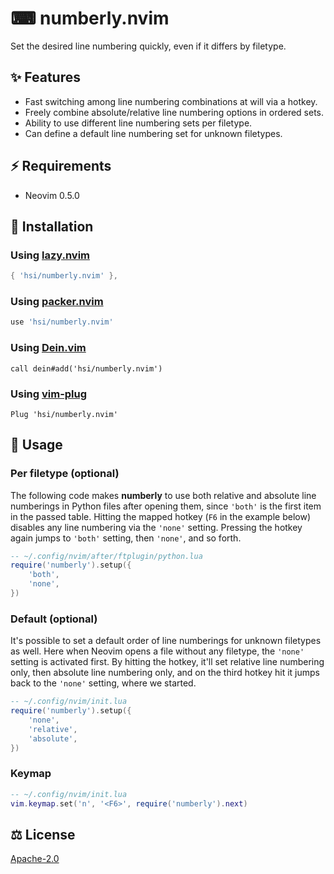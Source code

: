 # ⌨ numberly.nvim

Set the desired line numbering quickly, even if it differs by filetype.

## ✨ Features

- Fast switching among line numbering combinations at will via a hotkey.
- Freely combine absolute/relative line numbering options in ordered sets.
- Ability to use different line numbering sets per filetype.
- Can define a default line numbering set for unknown filetypes.

## ⚡ Requirements

- Neovim 0.5.0

## 💾 Installation

### Using [lazy.nvim](https://github.com/folke/lazy.nvim)

```lua
{ 'hsi/numberly.nvim' },
```

### Using [packer.nvim](https://github.com/wbthomason/packer.nvim)

```lua
use 'hsi/numberly.nvim'
```

### Using [Dein.vim](https://github.com/Shougo/dein.vim)

```vim
call dein#add('hsi/numberly.nvim')
```

### Using [vim-plug](https://github.com/junegunn/vim-plug)

```vim
Plug 'hsi/numberly.nvim'
```

## 🚀 Usage

### Per filetype (optional)

The following code makes **numberly** to use both relative and absolute line numberings in Python files after opening them, since `'both'` is the first item in the passed table. Hitting the mapped hotkey (`F6` in the example below) disables any line numbering via the `'none'` setting. Pressing the hotkey again jumps to `'both'` setting, then `'none'`, and so forth.

```lua
-- ~/.config/nvim/after/ftplugin/python.lua
require('numberly').setup({
    'both',
    'none',
})
```

### Default (optional)

It's possible to set a default order of line numberings for unknown filetypes as well. Here when Neovim opens a file without any filetype, the `'none'` setting is activated first. By hitting the hotkey, it'll set relative line numbering only, then absolute line numbering only, and on the third hotkey hit it jumps back to the `'none'` setting, where we started.

```lua
-- ~/.config/nvim/init.lua
require('numberly').setup({
    'none',
    'relative',
    'absolute',
})
```

### Keymap

```lua
-- ~/.config/nvim/init.lua
vim.keymap.set('n', '<F6>', require('numberly').next)
```

## ⚖ License

[Apache-2.0](./LICENSE)
